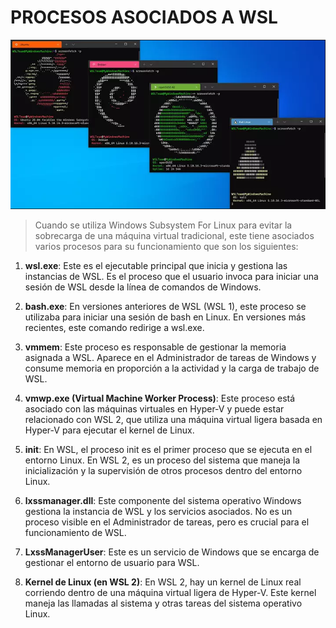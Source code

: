 # PROCESOS ASOCIADOS A WSL

<img src="img/procesos.PNG" alt="procesos" width="1000px">

> Cuando se utiliza Windows Subsystem For Linux para evitar la sobrecarga de una máquina virtual tradicional, este tiene asociados varios procesos para su funcionamiento que son los siguientes:

1. **wsl.exe**: Este es el ejecutable principal que inicia y gestiona las instancias de WSL. Es el proceso que el usuario invoca para iniciar una sesión de WSL desde la línea de comandos de Windows.

2. **bash.exe**: En versiones anteriores de WSL (WSL 1), este proceso se utilizaba para iniciar una sesión de bash en Linux. En versiones más recientes, este comando redirige a wsl.exe.

3. **vmmem**: Este proceso es responsable de gestionar la memoria asignada a WSL. Aparece en el Administrador de tareas de Windows y consume memoria en proporción a la actividad y la carga de trabajo de WSL.

4. **vmwp.exe (Virtual Machine Worker Process)**: Este proceso está asociado con las máquinas virtuales en Hyper-V y puede estar relacionado con WSL 2, que utiliza una máquina virtual ligera basada en Hyper-V
   para ejecutar el kernel de Linux.

5. **init**: En WSL, el proceso init es el primer proceso que se ejecuta en el entorno Linux. En WSL 2, es un proceso del sistema que maneja la inicialización y la supervisión de otros procesos dentro del entorno Linux.

6. **lxssmanager.dll**: Este componente del sistema operativo Windows gestiona la instancia de WSL y los servicios asociados. No es un proceso visible en el Administrador de tareas, pero es crucial para el
   funcionamiento de WSL.

7. **LxssManagerUser**: Este es un servicio de Windows que se encarga de gestionar el entorno de usuario para WSL.

8. **Kernel de Linux (en WSL 2)**: En WSL 2, hay un kernel de Linux real corriendo dentro de una máquina virtual ligera de Hyper-V. Este kernel maneja las llamadas al sistema y otras tareas del sistema operativo Linux.
